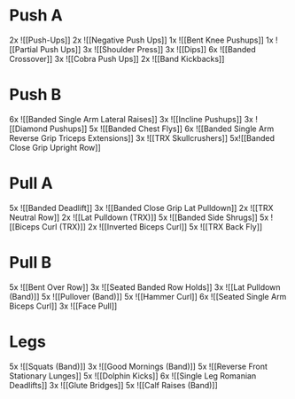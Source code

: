 # Push A

2x ![[Push-Ups]]
2x ![[Negative Push Ups]]
1x ![[Bent Knee Pushups]]
1x ![[Partial Push Ups]] 
3x ![[Shoulder Press]]
3x ![[Dips]]
6x ![[Banded Crossover]]
3x ![[Cobra Push Ups]]
2x ![[Band Kickbacks]] 

# Push B

6x ![[Banded Single Arm Lateral Raises]]
3x ![[Incline Pushups]]
3x ![[Diamond Pushups]]
5x ![[Banded Chest Flys]]
6x ![[Banded Single Arm Reverse Grip Triceps Extensions]]
3x ![[TRX Skullcrushers]]
5x![[Banded Close Grip Upright Row]]

# Pull A

5x ![[Banded Deadlift]]
3x ![[Banded Close Grip Lat Pulldown]]
2x ![[TRX Neutral Row]]
2x ![[Lat Pulldown (TRX)]]
5x ![[Banded Side Shrugs]]
5x ![[Biceps Curl (TRX)]]
2x ![[Inverted Biceps Curl]]
5x ![[TRX Back Fly]]

# Pull B

5x ![[Bent Over Row]]
3x ![[Seated Banded Row Holds]]
3x ![[Lat Pulldown (Band)]]
5x ![[Pullover (Band)]]
5x ![[Hammer Curl]]
6x ![[Seated Single Arm Biceps Curl]]
3x ![[Face Pull]]

# Legs

5x ![[Squats (Band)]]
3x ![[Good Mornings (Band)]]
5x ![[Reverse Front Stationary Lunges]]
5x ![[Dolphin Kicks]]
6x ![[Single Leg Romanian Deadlifts]]
3x ![[Glute Bridges]]
5x ![[Calf Raises (Band)]]
